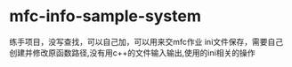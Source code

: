 # mfc-info-sample-system
练手项目，没写查找，可以自己加，可以用来交mfc作业
ini文件保存，需要自己创建并修改原函数路径,没有用c++的文件输入输出,使用的ini相关的操作
